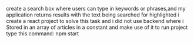  create a search box where users can type in keywords or phrases,and my application returns results
 with the text being searched for highlighted
 i create a react project to solve this task and i did not use backend where i Stored in an array 
 of articles in a constant and make use of it
to run project type this command: npm start
